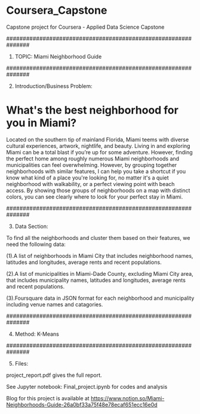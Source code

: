 # Coursera_Capstone
Capstone project for Coursera - Applied Data Science Capstone

###############################################################

1. TOPIC:
Miami Neighborhood Guide

###############################################################

2. Introduction/Business Problem:

# What's the best neighborhood for you in Miami?

Located on the southern tip of mainland Florida, Miami teems with diverse cultural experiences, artwork, nightlife, and beauty. Living in and exploring Miami can be a total blast
if you’re up for some adventure. However, finding the perfect home among roughly numerous Miami neighborhoods and municipalities can feel overwhelming. However, by grouping 
together neighborhoods with similar features, I can help you take a shortcut if you know what kind of a place you're looking for, no matter it's a quiet neighborhood with 
walkability, or a perfect viewing point with beach access. By showing those groups of neighborhoods on a map with distinct colors, you can see clearly where to look for your 
perfect stay in Miami.

###############################################################

3. Data Section:

To find all the neighborhoods and cluster them based on their features, we need the following data:

(1).A list of  neighborhoods in Miami City that includes neighborhood names, latitudes and longitudes, average rents and recent populations. 

(2).A list of  municipalities in Miami-Dade County, excluding Miami City area, that includes municipality names, latitudes and longitudes, average rents and recent populations.

(3).Foursquare data in JSON format for each neighborhood and municipality including venue names and catagories.

###############################################################

4. Method:
K-Means

###############################################################

5. Files:

project_report.pdf gives the full report.

See Jupyter notebook: Final_project.ipynb for codes and analysis

Blog for this project is available at https://www.notion.so/Miami-Neighborhoods-Guide-26a0bf33a75f48e78ecaf651ecc16e0d
